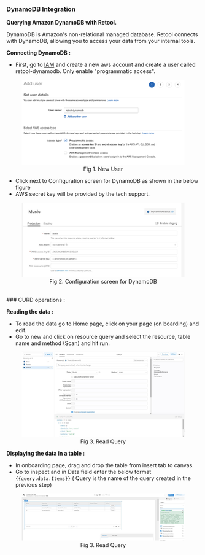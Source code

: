 ### DynamoDB Integration
__Querying Amazon DynamoDB with Retool.__

DynamoDB is Amazon's non-relational managed database. Retool connects with DynamoDB, allowing you to access your data from your internal tools.

__Connecting DynamoDB :__
 - First, go to [IAM](https://signin.aws.amazon.com/signin?redirect_uri=https%3A%2F%2Fconsole.aws.amazon.com%2Fiam%2Fhome%3Fstate%3DhashArgs%2523%26isauthcode%3Dtrue&client_id=arn%3Aaws%3Aiam%3A%3A015428540659%3Auser%2Fiam&forceMobileApp=0&code_challenge=XbOR5Sn6hJFefVi3hSPYRlGcw7IwZPErAUqno4FVYO0&code_challenge_method=SHA-256) and create a new aws account and create a user called retool-dynamodb. Only enable "programmatic access".


<figure>
  <img
  src="/newuser.png"
  alt="New User.">
  <center><figcaption>Fig 1. New User</figcaption></center>
</figure>


- Click next to Configuration screen for DynamoDB as shown in the below figure 
- AWS secret key will be provided by the tech support.

<figure>
  <img
  src="/resource.JPG"
  alt="Resource.">
  <center><figcaption>Fig 2. Configuration screen for DynamoDB</figcaption></center>
</figure>

<br>
### CURD operations :

__Reading the data :__
- To read the data go to Home page, click on your page (on boarding) and edit.
- Go to new and click on resource query and select the resource, table name and method (Scan) and hit run.

<figure>
  <img
  src="/run.JPG"
  alt="Read.">
  <center><figcaption>Fig 3. Read Query </figcaption></center>
</figure>
  
__Displaying the data in a table :__

- In onboarding page, drag and drop the table from insert tab to canvas.
- Go to inspect and in Data field enter the below format  `{{query.data.Items}}` ( Query is the name of the query created in the previous step)
  
<figure>
  <img
  src="/Display.JPG"
  alt="Read.">
  <center><figcaption>Fig 3. Read Query </figcaption></center>
</figure>
  